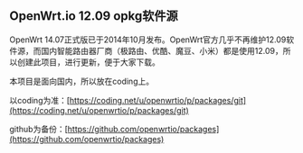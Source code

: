 ## OpenWrt.io 12.09 opkg软件源

OpenWrt 14.07正式版已于2014年10月发布。OpenWrt官方几乎不再维护12.09软件源，而国内智能路由器厂商（极路由、优酷、魔豆、小米）都是使用12.09，所以创建此项目，进行更新，便于大家下载。

本项目是面向国内，所以放在coding上。

以coding为准：[https://coding.net/u/openwrtio/p/packages/git](https://coding.net/u/openwrtio/p/packages/git)

github为备份：[https://github.com/openwrtio/packages](https://github.com/openwrtio/packages)
